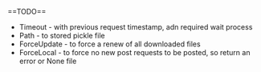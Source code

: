 ==TODO==

* Timeout - with previous request timestamp, adn required wait process
* Path - to stored pickle file
* ForceUpdate - to force a renew of all downloaded files
* ForceLocal - to force no new post requests to be posted, so return an error or None file
